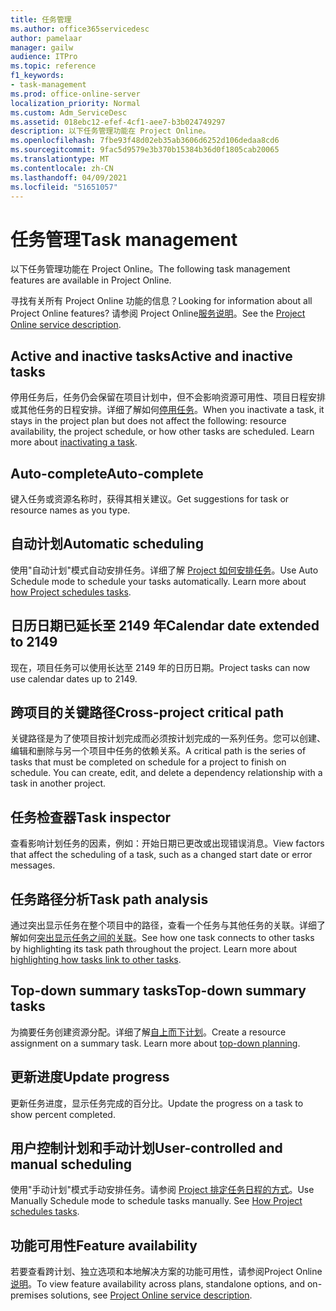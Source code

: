 ```yaml
---
title: 任务管理
ms.author: office365servicedesc
author: pamelaar
manager: gailw
audience: ITPro
ms.topic: reference
f1_keywords:
- task-management
ms.prod: office-online-server
localization_priority: Normal
ms.custom: Adm_ServiceDesc
ms.assetid: 018ebc12-efef-4cf1-aee7-b3b024749297
description: 以下任务管理功能在 Project Online。
ms.openlocfilehash: 7fbe93f48d02eb35ab3606d6252d106dedaa8cd6
ms.sourcegitcommit: 9fac5d9579e3b370b15384b36d0f1805cab20065
ms.translationtype: MT
ms.contentlocale: zh-CN
ms.lasthandoff: 04/09/2021
ms.locfileid: "51651057"
---
```

# <a name="task-management"></a><span data-ttu-id="f3a21-103">任务管理</span><span class="sxs-lookup"><span data-stu-id="f3a21-103">Task management</span></span>

<span data-ttu-id="f3a21-104">以下任务管理功能在 Project Online。</span><span class="sxs-lookup"><span data-stu-id="f3a21-104">The following task management features are available in Project Online.</span></span>
  
<span data-ttu-id="f3a21-105">寻找有关所有 Project Online 功能的信息？</span><span class="sxs-lookup"><span data-stu-id="f3a21-105">Looking for information about all Project Online features?</span></span> <span data-ttu-id="f3a21-106">请参阅 Project Online[服务说明](project-online-service-description.md)。</span><span class="sxs-lookup"><span data-stu-id="f3a21-106">See the [Project Online service description](project-online-service-description.md).</span></span>
  
## <a name="active-and-inactive-tasks"></a><span data-ttu-id="f3a21-107">Active and inactive tasks</span><span class="sxs-lookup"><span data-stu-id="f3a21-107">Active and inactive tasks</span></span>

<span data-ttu-id="f3a21-p102">停用任务后，任务仍会保留在项目计划中，但不会影响资源可用性、项目日程安排或其他任务的日程安排。详细了解如何[停用任务](https://go.microsoft.com/fwlink/p/?LinkId=271335)。</span><span class="sxs-lookup"><span data-stu-id="f3a21-p102">When you inactivate a task, it stays in the project plan but does not affect the following: resource availability, the project schedule, or how other tasks are scheduled. Learn more about [inactivating a task](https://go.microsoft.com/fwlink/p/?LinkId=271335).</span></span>
  
## <a name="auto-complete"></a><span data-ttu-id="f3a21-110">Auto-complete</span><span class="sxs-lookup"><span data-stu-id="f3a21-110">Auto-complete</span></span>

<span data-ttu-id="f3a21-111">键入任务或资源名称时，获得其相关建议。</span><span class="sxs-lookup"><span data-stu-id="f3a21-111">Get suggestions for task or resource names as you type.</span></span> 
  
## <a name="automatic-scheduling"></a><span data-ttu-id="f3a21-112">自动计划</span><span class="sxs-lookup"><span data-stu-id="f3a21-112">Automatic scheduling</span></span>

<span data-ttu-id="f3a21-p103">使用"自动计划"模式自动安排任务。详细了解 [Project 如何安排任务](https://go.microsoft.com/fwlink/p/?LinkId=271331)。</span><span class="sxs-lookup"><span data-stu-id="f3a21-p103">Use Auto Schedule mode to schedule your tasks automatically. Learn more about [how Project schedules tasks](https://go.microsoft.com/fwlink/p/?LinkId=271331).</span></span> 
  
## <a name="calendar-date-extended-to-2149"></a><span data-ttu-id="f3a21-115">日历日期已延长至 2149 年</span><span class="sxs-lookup"><span data-stu-id="f3a21-115">Calendar date extended to 2149</span></span>

<span data-ttu-id="f3a21-116">现在，项目任务可以使用长达至 2149 年的日历日期。</span><span class="sxs-lookup"><span data-stu-id="f3a21-116">Project tasks can now use calendar dates up to 2149.</span></span> 
  
## <a name="cross-project-critical-path"></a><span data-ttu-id="f3a21-117">跨项目的关键路径</span><span class="sxs-lookup"><span data-stu-id="f3a21-117">Cross-project critical path</span></span>

<span data-ttu-id="f3a21-p104">关键路径是为了使项目按计划完成而必须按计划完成的一系列任务。您可以创建、编辑和删除与另一个项目中任务的依赖关系。</span><span class="sxs-lookup"><span data-stu-id="f3a21-p104">A critical path is the series of tasks that must be completed on schedule for a project to finish on schedule. You can create, edit, and delete a dependency relationship with a task in another project.</span></span> 
  
## <a name="task-inspector"></a><span data-ttu-id="f3a21-120">任务检查器</span><span class="sxs-lookup"><span data-stu-id="f3a21-120">Task inspector</span></span>

<span data-ttu-id="f3a21-121">查看影响计划任务的因素，例如：开始日期已更改或出现错误消息。</span><span class="sxs-lookup"><span data-stu-id="f3a21-121">View factors that affect the scheduling of a task, such as a changed start date or error messages.</span></span>
  
## <a name="task-path-analysis"></a><span data-ttu-id="f3a21-122">任务路径分析</span><span class="sxs-lookup"><span data-stu-id="f3a21-122">Task path analysis</span></span>

<span data-ttu-id="f3a21-p105">通过突出显示任务在整个项目中的路径，查看一个任务与其他任务的关联。详细了解如何[突出显示任务之间的关联](https://go.microsoft.com/fwlink/p/?LinkId=271345)。</span><span class="sxs-lookup"><span data-stu-id="f3a21-p105">See how one task connects to other tasks by highlighting its task path throughout the project. Learn more about [highlighting how tasks link to other tasks](https://go.microsoft.com/fwlink/p/?LinkId=271345).</span></span>
  
## <a name="top-down-summary-tasks"></a><span data-ttu-id="f3a21-125">Top-down summary tasks</span><span class="sxs-lookup"><span data-stu-id="f3a21-125">Top-down summary tasks</span></span>

<span data-ttu-id="f3a21-p106">为摘要任务创建资源分配。详细了解[自上而下计划](https://go.microsoft.com/fwlink/p/?LinkId=271333)。</span><span class="sxs-lookup"><span data-stu-id="f3a21-p106">Create a resource assignment on a summary task. Learn more about [top-down planning](https://go.microsoft.com/fwlink/p/?LinkId=271333).</span></span>
  
## <a name="update-progress"></a><span data-ttu-id="f3a21-128">更新进度</span><span class="sxs-lookup"><span data-stu-id="f3a21-128">Update progress</span></span>

<span data-ttu-id="f3a21-129">更新任务进度，显示任务完成的百分比。</span><span class="sxs-lookup"><span data-stu-id="f3a21-129">Update the progress on a task to show percent completed.</span></span>
  
## <a name="user-controlled-and-manual-scheduling"></a><span data-ttu-id="f3a21-130">用户控制计划和手动计划</span><span class="sxs-lookup"><span data-stu-id="f3a21-130">User-controlled and manual scheduling</span></span>

<span data-ttu-id="f3a21-p107">使用"手动计划"模式手动安排任务。请参阅 [Project 排定任务日程的方式](https://go.microsoft.com/fwlink/p/?LinkId=271331)。</span><span class="sxs-lookup"><span data-stu-id="f3a21-p107">Use Manually Schedule mode to schedule tasks manually. See [How Project schedules tasks](https://go.microsoft.com/fwlink/p/?LinkId=271331).</span></span>
  
## <a name="feature-availability"></a><span data-ttu-id="f3a21-133">功能可用性</span><span class="sxs-lookup"><span data-stu-id="f3a21-133">Feature availability</span></span>

<span data-ttu-id="f3a21-134">若要查看跨计划、独立选项和本地解决方案的功能可用性，请参阅Project Online[说明](project-online-service-description.md)。</span><span class="sxs-lookup"><span data-stu-id="f3a21-134">To view feature availability across plans, standalone options, and on-premises solutions, see [Project Online service description](project-online-service-description.md).</span></span>
  
